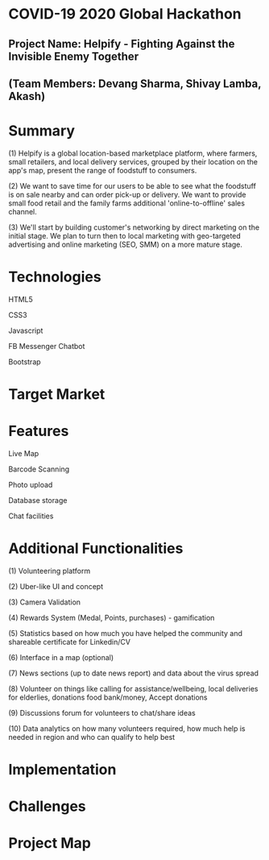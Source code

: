 # COVID-19 2020 Global Hackathon

## Project Name: Helpify - Fighting Against the Invisible Enemy Together
## (Team Members: Devang Sharma, Shivay Lamba, Akash)

# Summary

(1) Helpify is a global location-based marketplace platform, where farmers, small retailers, and local delivery services, grouped by their location on the app's map, present the range of foodstuff to consumers. 

(2) We want to save time for our users to be able to see what the foodstuff is on sale nearby and can order pick-up or delivery. We want to provide small food retail and the family farms additional 'online-to-offline' sales channel. 

(3) We'll start by building customer's networking by direct marketing on the initial stage. We plan to turn then to local marketing with geo-targeted advertising and online marketing (SEO, SMM) on a more mature stage. 

# Technologies

HTML5

CSS3

Javascript

FB Messenger Chatbot

Bootstrap

# Target Market

# Features

Live Map

Barcode Scanning

Photo upload

Database storage

Chat facilities


# Additional Functionalities 

(1) Volunteering platform 

(2) Uber-like UI and concept

(3) Camera Validation

(4) Rewards System (Medal, Points, purchases) - gamification

(5) Statistics based on how much you have helped the community and shareable certificate for Linkedin/CV

(6) Interface in a map (optional)

(7) News sections (up to date news report) and data about the virus spread

(8) Volunteer on things like calling for assistance/wellbeing, local deliveries for elderlies, donations food bank/money, 
Accept donations

(9) Discussions forum for volunteers to chat/share ideas

(10) Data analytics on how many volunteers required, how much help is needed in region and who can qualify to help best


# Implementation

# Challenges

# Project Map

